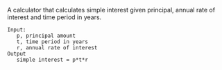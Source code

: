 A calculator that calculates simple interest given principal, annual rate of interest and time period in years.
```Math
Input:
   p, principal amount
   t, time period in years
   r, annual rate of interest
Output
   simple interest = p*t*r
```
